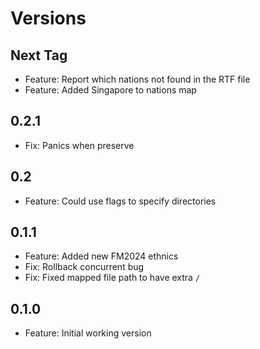 # Versions

## Next Tag 

- Feature: Report which nations not found in the RTF file
- Feature: Added Singapore to nations map

## 0.2.1

- Fix: Panics when preserve

## 0.2

- Feature: Could use flags to specify directories

## 0.1.1

- Feature: Added new FM2024 ethnics
- Fix: Rollback concurrent bug
- Fix: Fixed mapped file path to have extra `/`

## 0.1.0

- Feature: Initial working version
